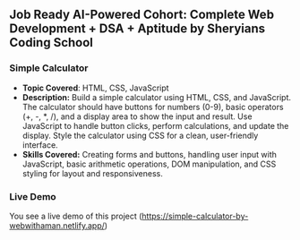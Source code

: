 ## Job Ready AI-Powered Cohort: Complete Web Development + DSA + Aptitude by Sheryians Coding School

### Simple Calculator

- **Topic Covered**: HTML, CSS, JavaScript
- **Description:** Build a simple calculator using HTML, CSS, and JavaScript. The calculator should have buttons for numbers (0-9), basic operators (+, -, \*, /), and a display area to show the input and result. Use JavaScript to handle button clicks, perform calculations, and update the display. Style the calculator using CSS for a clean, user-friendly interface.
- **Skills Covered:** Creating forms and buttons, handling user input with JavaScript, basic arithmetic operations, DOM manipulation, and CSS styling for layout and responsiveness.

### Live Demo

You see a live demo of this project (https://simple-calculator-by-webwithaman.netlify.app/)
